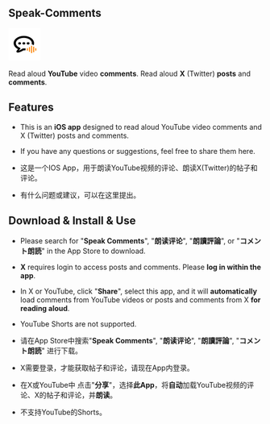 
## Speak-Comments
<img src="https://github.com/skelet8801/Speak-Comments/blob/main/AppIcon_256.png" alt="AppIcon_256" width="64"/>

Read aloud **YouTube** video **comments**. Read aloud **X** (Twitter) **posts** and **comments**.

## Features
- This is an **iOS app** designed to read aloud YouTube video comments and X (Twitter) posts and comments.
- If you have any questions or suggestions, feel free to share them here.

- 这是一个IOS App，用于朗读YouTube视频的评论、朗读X(Twitter)的帖子和评论。
- 有什么问题或建议，可以在这里提出。


## Download & Install & Use
- Please search for "**Speak Comments**", "**朗读评论**", "**朗讀評論**", or "**コメント朗読**" in the App Store to download.

- **X** requires login to access posts and comments. Please **log in within the app**.

- In X or YouTube, click "**Share**", select this app, and it will **automatically** load comments from YouTube videos or posts and comments from X **for reading aloud**.
- YouTube Shorts are not supported.

- 请在App Store中搜索"**Speak Comments**", "**朗读评论**", "**朗讀評論**",  "**コメント朗読**" 进行下载。
- X需要登录，才能获取帖子和评论，请现在App内登录。

- 在X或YouTube中 点击"**分享**"，选择**此App**，将**自动**加载YouTube视频的评论、X的帖子和评论，并**朗读**。
- 不支持YouTube的Shorts。
